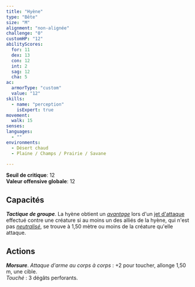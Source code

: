 ```yaml
---
title: "Hyène"
type: "Bête"
size: "M"
alignment: "non-alignée"
challenge: "0"
customHP: "12"
abilityScores:
  for: 11
  dex: 13
  con: 12
  int: 2
  sag: 12
  cha: 5
ac:
  armorType: "custom"
  value: "12"
skills:
  - name: "perception"
    isExpert: true
movement:
  walk: 15
senses:
languages:
  - ""
environments:
  - Désert chaud
  - Plaine / Champs / Prairie / Savane

---
```

**Seuil de critique**: 12      
**Valeur offensive globale**: 12     
## Capacités
_**Tactique de groupe**_. La hyène obtient un [_avantage_](/utiliser-les-caracteristiques/#avantage-et-desavantage) lors d'un [jet d'attaque](/combattre/#jets-d-attaque) effectué contre une créature si au moins un des alliés de la hyène, qui n'est pas [_neutralisé_](/gerer-la-sante-du-personnage/#neutralise), se trouve à 1,50 mètre ou moins de la créature qu'elle attaque.

## Actions
_**Morsure**_. _Attaque d'arme au corps à corps_ : +2 pour toucher, allonge 1,50 m, une cible.  
_Touché_ : 3 dégâts perforants.
